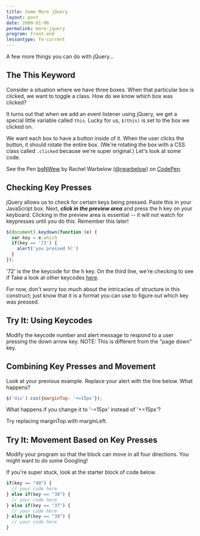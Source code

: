 ```yaml
---
title: Some More jQuery
layout: post
date: 2000-01-06
permalink: more-jquery
program: front-end
lessontype: fe-current
---
```


A few more things you can do with jQuery...

## The This Keyword

Consider a situation where we have three boxes. When that particular box is clicked, we want to toggle a class. How do we know which box was clicked?

It turns out that when we add an event listener using jQuery, we get a special little variable called `this`. Lucky for us, `$(this)` is set to the box we clicked on.

We want each box to have a button inside of it. When the user clicks the button, it should rotate the entire box. (We're rotating the box with a CSS class called `.clicked` because we're super original.) Let's look at some code.

<p data-height="265" data-theme-id="0" data-slug-hash="bgNWew" data-default-tab="js,result" data-user="rwarbelow" data-embed-version="2" data-pen-title="bgNWew" class="codepen">See the Pen <a href="http://codepen.io/rwarbelow/pen/bgNWew/">bgNWew</a> by Rachel Warbelow (<a href="http://codepen.io/rwarbelow">@rwarbelow</a>) on <a href="http://codepen.io">CodePen</a>.</p>

## Checking Key Presses

jQuery allows us to check for certain keys being pressed. Paste this in your JavaScript box. Next, ***click in the preview area*** and press the h key on your keyboard. Clicking in the preview area is essential -- it will not watch for keypresses until you do this. Remember this later! 

```js
$(document).keydown(function (e) {
  var key = e.which
  if(key == '72') {
    alert('you pressed h!')
  }
});
```

'72' is the the keycode for the h key. On the third line, we're checking to see if Take a look at other keycodes <a href="https://www.cambiaresearch.com/articles/15/javascript-char-codes-key-codes">here</a>. 

For now, don't worry too much about the intricacies of structure in this construct; just know that it is a format you can use to figure out which key was pressed. 

<div class="try-it">
<h2>Try It: Using Keycodes</h2>

<p>Modify the keycode number and alert message to respond to a user pressing the down arrow key. NOTE: This is different from the "page down" key.</p>
</div>

## Combining Key Presses and Movement

Look at your previous example. Replace your alert with the line below. What happens? 

```js
$('div').css({marginTop: '+=15px'});
```

What happens if you change it to '-=15px' instead of '+=15px'? 

Try replacing marginTop with marginLeft.

<div class="try-it">
<h2>Try It: Movement Based on Key Presses</h2>

<p>Modify your program so that the block can move in all four directions. You might want to do some Googling!</p>

<p>If you're super stuck, look at the starter block of code below.</p>
</div>

```js
if(key == "40") {
  // your code here
} else if(key == "38") {
  // your code here
} else if(key == "37") {
  // your code here	
} else if(key == "39") {
  // your code here	
}
```
